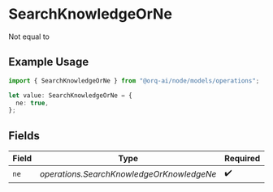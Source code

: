 # SearchKnowledgeOrNe

Not equal to

## Example Usage

```typescript
import { SearchKnowledgeOrNe } from "@orq-ai/node/models/operations";

let value: SearchKnowledgeOrNe = {
  ne: true,
};
```

## Fields

| Field                                     | Type                                      | Required                                  | Description                               |
| ----------------------------------------- | ----------------------------------------- | ----------------------------------------- | ----------------------------------------- |
| `ne`                                      | *operations.SearchKnowledgeOrKnowledgeNe* | :heavy_check_mark:                        | N/A                                       |